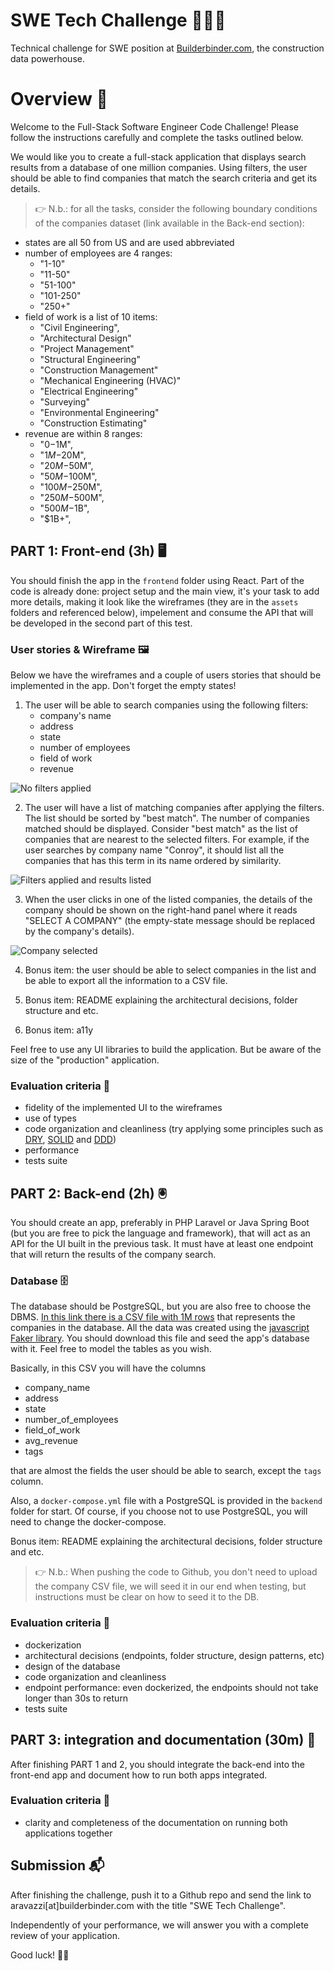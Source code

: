 # SWE Tech Challenge 👨🏽‍💻
Technical challenge for SWE position at [Builderbinder.com](https://builderbinder.com/), the construction data powerhouse.

# Overview 🔎
Welcome to the Full-Stack Software Engineer Code Challenge! Please follow the instructions carefully and complete the tasks outlined below.

We would like you to create a full-stack application that displays search results from a database of one million companies. Using filters, the user should be able to find companies that match the search criteria and get its details.

> 👉 N.b.: for all the tasks, consider the following boundary conditions of the companies dataset (link available in the Back-end section):
- states are all 50 from US and are used abbreviated
- number of employees are 4 ranges:
    - "1-10"
    - "11-50"
    - "51-100"
    - "101-250"
    - "250+"
- field of work is a list of 10 items:
    - "Civil Engineering",
    - "Architectural Design"
    - "Project Management"
    - "Structural Engineering"
    - "Construction Management"
    - "Mechanical Engineering (HVAC)"
    - "Electrical Engineering"
    - "Surveying"
    - "Environmental Engineering"
    - "Construction Estimating"
- revenue are within 8 ranges:
    - "$0-$1M",
    - "$1M-$20M",
    - "$20M-$50M",
    - "$50M-$100M",
    - "$100M-$250M",
    - "$250M-$500M",
    - "$500M-$1B",
    - "$1B+",

## PART 1: Front-end (3h) 🖥️
You should finish the app in the `frontend` folder using React. Part of the code is already done: project setup and the main view, it's your task to add more details, making it look like the wireframes (they are in the `assets` folders and referenced below), impelement and consume the API that will be developed in the second part of this test.

### User stories & Wireframe 🖼️
Below we have the wireframes and a couple of users stories that should be implemented in the app. Don't forget the empty states!

1. The user will be able to search companies using the following filters:
    - company's name
    - address
    - state
    - number of employees
    - field of work
    - revenue

![No filters applied](./assets/no-filters.png)

2. The user will have a list of matching companies after applying the filters. The list should be sorted by "best match". The number of companies matched should be displayed. Consider "best match" as the list of companies that are nearest to the selected filters. For example, if the user searches by company name "Conroy", it should list all the companies that has this term in its name ordered by similarity.

![Filters applied and results listed](./assets/filtered-result.png)

3. When the user clicks in one of the listed companies, the details of the company should be shown on the right-hand panel where it reads "SELECT A COMPANY" (the empty-state message should be replaced by the company's details).

![Company selected](./assets/company-selected.png)

4. Bonus item: the user should be able to select companies in the list and be able to export all the information to a CSV file.

5. Bonus item: README explaining the architectural decisions, folder structure and etc.

6. Bonus item: a11y

Feel free to use any UI libraries to build the application. But be aware of the size of the "production" application.

### Evaluation criteria 🧪
- fidelity of the implemented UI to the wireframes
- use of types
- code organization and cleanliness (try applying some principles such as [DRY](https://www.mohammadfaisal.dev/blog/5-dry-principles-to-follow-in-react), [SOLID](https://konstantinlebedev.com/solid-in-react/) and [DDD](https://well-thought.tech/scale-up-your-react-application-with-ddd/))
- performance
- tests suite


## PART 2: Back-end (2h) 🖲️
You should create an app, preferably in PHP Laravel or Java Spring Boot (but you are free to pick the language and framework), that will act as an API for the UI built in the previous task. It must have at least one endpoint that will return the results of the company search.

### Database 🗄️
The database should be PostgreSQL, but you are also free to choose the DBMS. [In this link there is a CSV file with 1M rows](https://bb-general-purpose.s3.amazonaws.com/swe-tech-challenge/sample_companies.csv) that represents the companies in the database. All the data was created using the [javascript Faker library](https://fakerjs.dev/). You should download this file and seed the app's database with it. Feel free to model the tables as you wish.

Basically, in this CSV you will have the columns

- company_name
- address
- state
- number_of_employees
- field_of_work
- avg_revenue
- tags

that are almost the fields the user should be able to search, except the `tags` column.

Also, a `docker-compose.yml` file with a PostgreSQL is provided in the `backend` folder for start. Of course, if you choose not to use PostgreSQL, you will need to change the docker-compose.

Bonus item: README explaining the architectural decisions, folder structure and etc.

> 👉 N.b.: When pushing the code to Github, you don't need to upload the company CSV file, we will seed it in our end when testing, but instructions must be clear on how to seed it to the DB.

### Evaluation criteria 🧪
- dockerization
- architectural decisions (endpoints, folder structure, design patterns, etc)
- design of the database
- code organization and cleanliness
- endpoint performance: even dockerized, the endpoints should not take longer than 30s to return
- tests suite

## PART 3: integration and documentation (30m) 🤝
After finishing PART 1 and 2, you should integrate the back-end into the front-end app and document how to run both apps integrated.

### Evaluation criteria 🧪
- clarity and completeness of the documentation on running both applications together

## Submission 📬
After finishing the challenge, push it to a Github repo and send the link to aravazzi[at]builderbinder.com with the title "SWE Tech Challenge".

Independently of your performance, we will answer you with a complete review of your application.

Good luck! 🤞🍀
